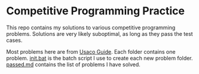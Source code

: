 # Competitive Programming Practice

This repo contains my solutions to various competitive programming problems. Solutions are very likely suboptimal, as long as they pass the test cases.

Most problems here are from [Usaco Guide](https://usaco.guide/). Each folder contains one problem. [init.bat](init.bat) is the batch script I use to create each new problem folder. [passed.md](passed.md) contains the list of problems I have solved.